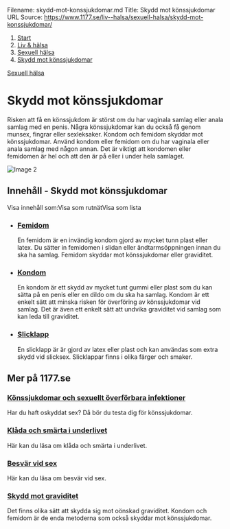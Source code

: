 Filename: skydd-mot-konssjukdomar.md
Title: Skydd mot könssjukdomar
URL Source: https://www.1177.se/liv--halsa/sexuell-halsa/skydd-mot-konssjukdomar/

1.  [Start](https://www.1177.se/)
2.  [Liv & hälsa](https://www.1177.se/liv--halsa/)
3.  [Sexuell hälsa](https://www.1177.se/liv--halsa/sexuell-halsa/)
4.  [Skydd mot könssjukdomar](https://www.1177.se/liv--halsa/sexuell-halsa/skydd-mot-konssjukdomar/)

[Sexuell hälsa](https://www.1177.se/liv--halsa/sexuell-halsa/)

Skydd mot könssjukdomar
=======================

Risken att få en könssjukdom är störst om du har vaginala samlag eller anala samlag med en penis. Några könssjukdomar kan du också få genom munsex, fingrar eller sexleksaker. Kondom och femidom skyddar mot könssjukdomar. Använd kondom eller femidom om du har vaginala eller anala samlag med någon annan. Det är viktigt att kondomen eller femidomen är hel och att den är på eller i under hela samlaget.

![Image 2](https://www.1177.se/globalassets/1177/nationell/media/fotografier/halsa/sexuell-halsa/kondomer_02.jpg?saved=2021-05-27+02:31)

Innehåll - Skydd mot könssjukdomar
----------------------------------

Visa innehåll som:Visa som rutnätVisa som lista

*   ### [Femidom](https://www.1177.se/liv--halsa/sexuell-halsa/skydd-mot-konssjukdomar/femidom/)
    
    En femidom är en invändig kondom gjord av mycket tunn plast eller latex. Du sätter in femidomen i slidan eller ändtarmsöppningen innan du ska ha samlag. Femidom skyddar mot könssjukdomar eller graviditet.
    
*   ### [Kondom](https://www.1177.se/liv--halsa/sexuell-halsa/skydd-mot-konssjukdomar/kondom/)
    
    En kondom är ett skydd av mycket tunt gummi eller plast som du kan sätta på en penis eller en dildo om du ska ha samlag. Kondom är ett enkelt sätt att minska risken för överföring av könssjukdomar vid samlag. Det är även ett enkelt sätt att undvika graviditet vid samlag som kan leda till graviditet.
    
*   ### [Slicklapp](https://www.1177.se/liv--halsa/sexuell-halsa/skydd-mot-konssjukdomar/slicklapp/)
    
    En slicklapp är är gjord av latex eller plast och kan användas som extra skydd vid slicksex. Slicklappar finns i olika färger och smaker.
    

Mer på 1177.se
--------------

### [Könssjukdomar och sexuellt överförbara infektioner](https://www.1177.se/sjukdomar--besvar/konsorgan/konssjukdomar/)

Har du haft oskyddat sex? Då bör du testa dig för könssjukdomar.

### [Klåda och smärta i underlivet](https://www.1177.se/sjukdomar--besvar/konsorgan/klada-och-smarta-i-underlivet/)

Här kan du läsa om klåda och smärta i underlivet.

### [Besvär vid sex](https://www.1177.se/sjukdomar--besvar/konsorgan/besvar-vid-sex/)

Här kan du läsa om besvär vid sex.

### [Skydd mot graviditet](https://www.1177.se/liv--halsa/sexuell-halsa/skydd-mot-graviditet/)

Det finns olika sätt att skydda sig mot oönskad graviditet. Kondom och femidom är de enda metoderna som också skyddar mot könssjukdomar.
